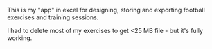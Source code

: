 This is my "app" in excel for designing, storing and exporting football exercises and training sessions.

I had to delete most of my exercises to get <25 MB file - but it's fully working.
